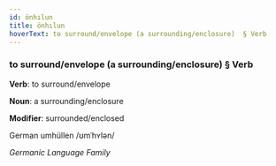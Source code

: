 ```yaml
---
id: önhılun
title: önhılun
hoverText: to surround/envelope (a surrounding/enclosure)  § Verb
---
```


### to surround/envelope (a surrounding/enclosure)  § Verb

**Verb**: to surround/envelope

**Noun**: a surrounding/enclosure

**Modifier**: surrounded/enclosed

German umhüllen /ʊmˈhʏlən/

*Germanic Language Family*